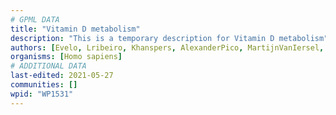 ```yaml
---
# GPML DATA
title: "Vitamin D metabolism"
description: "This is a temporary description for Vitamin D metabolism"
authors: [Evelo, Lribeiro, Khanspers, AlexanderPico, MartijnVanIersel, MaintBot, Ddigles, Egonw, Mkutmon, Artoria2e5, DeSl, Eweitz]
organisms: [Homo sapiens]
# ADDITIONAL DATA
last-edited: 2021-05-27
communities: []
wpid: "WP1531"
---
```

